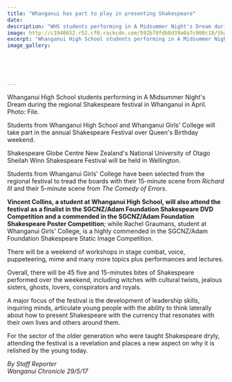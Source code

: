 ```yaml
---
title: "Whanganui has part to play in presenting Shakespeare"
date: 
description: "WHS students performing in A Midsummer Night's Dream during the regional Shakespeare festival in Whanganui..."
image: http://c1940652.r52.cf0.rackcdn.com/592b70fdb8d39a0a7c000c18/Shakespeare-festival-ex-students-perf-at-2016-chron-29-May-2017.jpg
excerpt: "Whanganui High School students performing in A Midsummer Night's Dream during the regional Shakespeare festival in Whanganui in April."
image_gallery:
    
    
    
    
    
---
```


<p>Whanganui High School students performing in A Midsummer Night's Dream during the regional Shakespeare festival in Whanganui in April.<br />Photo: File.</p>
<p>Students from <span>Whanganui High School and&nbsp;</span>Whanganui Girls' College will take part in the annual Shakespeare Festival over Queen's Birthday weekend.</p>
<p>Shakespeare Globe Centre New Zealand's National University of Otago Sheilah Winn Shakespeare Festival will be held in Wellington.</p>
<p>Students from Whanganui Girls' College have been selected from the regional festival to tread the boards with their 15-minute scene from&nbsp;<em>Richard III</em>&nbsp;and their 5-minute scene from&nbsp;<em>The Comedy of Errors</em>.</p>
<p><strong>Vincent Collins, a student at Whanganui High School, will also attend the festival as a finalist in the SGCNZ/Adam Foundation Shakespeare DVD Competition and a commended in the SGCNZ/Adam Foundation Shakespeare Poster Competition</strong>; while Rachel Graumans, student at Whanganui Girls' College, is a highly commended in the SGCNZ/Adam Foundation Shakespeare Static Image Competition.</p>
<p>There will be a weekend of workshops in stage combat, voice, puppeteering, mime and many more topics plus performances and lectures.</p>
<p>Overall, there will be 45 five and 15-minutes bites of Shakespeare performed over the weekend, including witches with cultural twists, jealous sisters, ghosts, lovers, conspirators and royals.</p>
<p>A major focus of the festival is the development of leadership skills, inquiring minds, articulate young people with the ability to think laterally about how to present Shakespeare with the currency that resonates with their own lives and others around them.</p>
<p>For the sector of the older generation who were taught Shakespeare dryly, attending the festival is a revelation and places a new aspect on why it is relished by the young today.</p>
<p class="clear syndicator"><em>By Staff Reporter</em><br /><em>Wanganui Chronicle 29/5/17</em></p>

